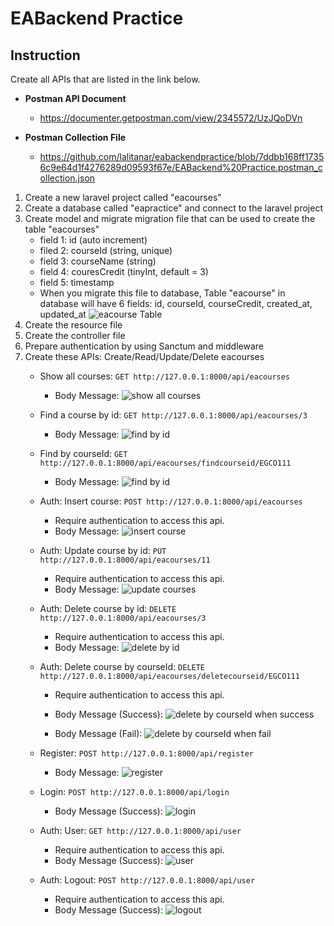 # EABackend Practice

## Instruction 

Create all APIs that are listed in the link below.

- **Postman API Document**
  - https://documenter.getpostman.com/view/2345572/UzJQoDVn

- **Postman Collection File**
  - https://github.com/lalitanar/eabackendpractice/blob/7ddbb168ff17356c9e64d1f4276289d09593f67e/EABackend%20Practice.postman_collection.json


1. Create a new laravel project called "eacourses"
2. Create a database called "eapractice" and connect to the laravel project
3. Create model and migrate migration file that can be used to create the table "eacourses" 
   - field 1: id  (auto increment)
   - filed 2: courseId (string, unique)
   - field 3: courseName (string)
   - field 4: couresCredit (tinyInt, default = 3)
   - field 5: timestamp
   - When you migrate this file to database, Table "eacourse" in database will have 6 fields: id, courseId, courseCredit, created_at, updated_at
   ![eacourse Table](https://github.com/lalitanar/eabackendpractice/blob/2537bb18cc274a303fa5d61f0e3aa6c26395d444/eacourse_table.png)
4. Create the resource file
5. Create the controller file
6. Prepare authentication by using Sanctum and middleware
7. Create these APIs: Create/Read/Update/Delete eacourses
   - Show all courses: `GET http://127.0.0.1:8000/api/eacourses`
     - Body Message:
     ![show all courses](https://github.com/lalitanar/eabackendpractice/blob/1578db239a3bc484f2a52f415770b298d811f5a0/showallcourses.png) 
     
   - Find a course by id: `GET http://127.0.0.1:8000/api/eacourses/3`
     - Body Message:
     ![find by id](https://github.com/lalitanar/eabackendpractice/blob/1578db239a3bc484f2a52f415770b298d811f5a0/findcourseid.png)
     
   - Find by courseId: `GET http://127.0.0.1:8000/api/eacourses/findcourseid/EGCO111`
     - Body Message:
     ![find by id](https://github.com/lalitanar/eabackendpractice/blob/1578db239a3bc484f2a52f415770b298d811f5a0/findcourseid2.png)
     
   - Auth: Insert course: `POST http://127.0.0.1:8000/api/eacourses`
     - Require authentication to access this api.
     - Body Message:
     ![insert course](https://github.com/lalitanar/eabackendpractice/blob/1578db239a3bc484f2a52f415770b298d811f5a0/insertcourse.png) 
     
   - Auth: Update course by id: `PUT http://127.0.0.1:8000/api/eacourses/11`
     - Require authentication to access this api.
     - Body Message:
     ![update courses](https://github.com/lalitanar/eabackendpractice/blob/1578db239a3bc484f2a52f415770b298d811f5a0/updatecourse.png)
     
   - Auth: Delete course by id: `DELETE http://127.0.0.1:8000/api/eacourses/3`
     - Require authentication to access this api.
     - Body Message:
     ![delete by id](https://github.com/lalitanar/eabackendpractice/blob/1578db239a3bc484f2a52f415770b298d811f5a0/deletecourseid.png)
     
   - Auth: Delete course by courseId: `DELETE http://127.0.0.1:8000/api/eacourses/deletecourseid/EGCO111`
     - Require authentication to access this api.
     - Body Message (Success):
     ![delete by courseId when success](https://github.com/lalitanar/eabackendpractice/blob/1578db239a3bc484f2a52f415770b298d811f5a0/deletecourseid2.png)
     
     - Body Message (Fail):
     ![delete by courseId when fail](https://github.com/lalitanar/eabackendpractice/blob/1578db239a3bc484f2a52f415770b298d811f5a0/deletecourseid3.png)
     
   - Register: `POST http://127.0.0.1:8000/api/register`
     - Body Message:
     ![register](https://github.com/lalitanar/eabackendpractice/blob/1578db239a3bc484f2a52f415770b298d811f5a0/register.png)
   
   - Login: `POST http://127.0.0.1:8000/api/login`
     - Body Message (Success):
     ![login](https://github.com/lalitanar/eabackendpractice/blob/1578db239a3bc484f2a52f415770b298d811f5a0/login.png)
     
   - Auth: User: `GET http://127.0.0.1:8000/api/user`
     - Require authentication to access this api.
     - Body Message (Success):
     ![user](https://github.com/lalitanar/eabackendpractice/blob/1578db239a3bc484f2a52f415770b298d811f5a0/user.png)
     
   - Auth: Logout: `POST http://127.0.0.1:8000/api/user`
     - Require authentication to access this api.
     - Body Message (Success):
     ![logout](https://github.com/lalitanar/eabackendpractice/blob/1578db239a3bc484f2a52f415770b298d811f5a0/logout.png)
     
     

    
